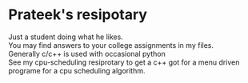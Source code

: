 # Prateek's resipotary
Just a student doing what he likes.  
You may find answers to your college assignments in my files.  
Generally c/c++ is used with occasional python  
See my cpu-scheduling resiprotary to get a c++ got for a menu driven programe for a cpu scheduling algorithm.  
